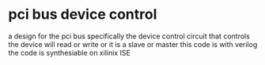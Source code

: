 # pci bus device control
a design for the pci bus specifically the device control circuit that controls the device will read or write or it is a slave or master
this code is with verilog 
the code is synthesiable on xilinix ISE